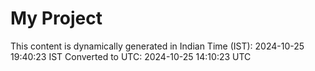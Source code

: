 # My Project

This content is dynamically generated in Indian Time (IST): 2024-10-25 19:40:23 IST
Converted to UTC: 2024-10-25 14:10:23 UTC
